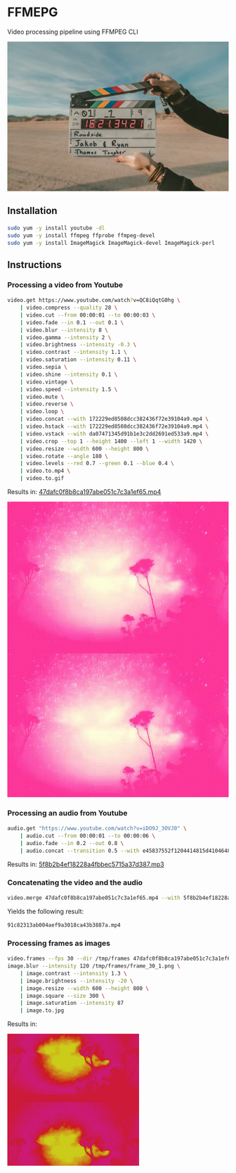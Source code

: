 # FFMEPG
Video processing pipeline using FFMPEG CLI

![wallpaper.jpeg](./wallpaper.jpeg)

## Installation
```bash
sudo yum -y install youtube -dl
sudo yum -y install ffmpeg ffprobe ffmpeg-devel
sudo yum -y install ImageMagick ImageMagick-devel ImageMagick-perl
```

## Instructions

### Processing a video from Youtube

```bash
video.get https://www.youtube.com/watch?v=QC8iQqtG0hg \
    | video.compress --quality 28 \
    | video.cut --from 00:00:01 --to 00:00:03 \
    | video.fade --in 0.1 --out 0.1 \
    | video.blur --intensity 8 \
    | video.gamma --intensity 2 \
    | video.brightness --intensity -0.3 \
    | video.contrast --intensity 1.1 \
    | video.saturation --intensity 0.11 \
    | video.sepia \
    | video.shine --intensity 0.1 \
    | video.vintage \
    | video.speed --intensity 1.5 \
    | video.mute \
    | video.reverse \
    | video.loop \
    | video.concat --with 172229ed8508dcc382436f72e39104a9.mp4 \
    | video.hstack --with 172229ed8508dcc382436f72e39104a9.mp4 \
    | video.vstack --with da07471345d91b1e3c2dd2691ed533a9.mp4 \
    | video.crop --top 1 --height 1400 --left 1 --width 1420 \
    | video.resize --width 600 --height 800 \
    | video.rotate --angle 180 \
    | video.levels --red 0.7 --green 0.1 --blue 0.4 \
    | video.to.mp4 \
    | video.to.gif
```

Results in: [47dafc0f8b8ca197abe051c7c3a1ef65.mp4](47dafc0f8b8ca197abe051c7c3a1ef65.mp4)

![c55ff0bb38f997eda9ca038e8f93570e.gif](c55ff0bb38f997eda9ca038e8f93570e.gif)

### Processing an audio from Youtube

```bash
audio.get "https://www.youtube.com/watch?v=iDO9J_3OVJ0" \
    | audio.cut --from 00:00:01 --to 00:00:06 \
    | audio.fade --in 0.2 --out 0.8 \
    | audio.concat --transition 0.5 --with e45837552f1204414815d4104648d361.mp3 

```

Results in: [5f8b2b4ef18228a4fbbec5715a37d387.mp3](5f8b2b4ef18228a4fbbec5715a37d387.mp3)

### Concatenating the video and the audio

```bash
video.merge 47dafc0f8b8ca197abe051c7c3a1ef65.mp4 --with 5f8b2b4ef18228a4fbbec5715a37d387.mp3
```

Yields the following result:

```bash
91c82313ab004aef9a3018ca43b3887a.mp4
```

### Processing frames as images

```bash
video.frames --fps 30 --dir /tmp/frames 47dafc0f8b8ca197abe051c7c3a1ef65.mp4
image.blur --intensity 120 /tmp/frames/frame_30_1.png \
    | image.contrast --intensity 1.3 \
    | image.brightness --intensity -20 \
    | image.resize --width 600 --height 800 \
    | image.square --size 300 \
    | image.saturation --intensity 87 
    | image.to.jpg
```

Results in:

![01ee4e4ea5ea1736555ebe6cd250938c.png](01ee4e4ea5ea1736555ebe6cd250938c.png)
